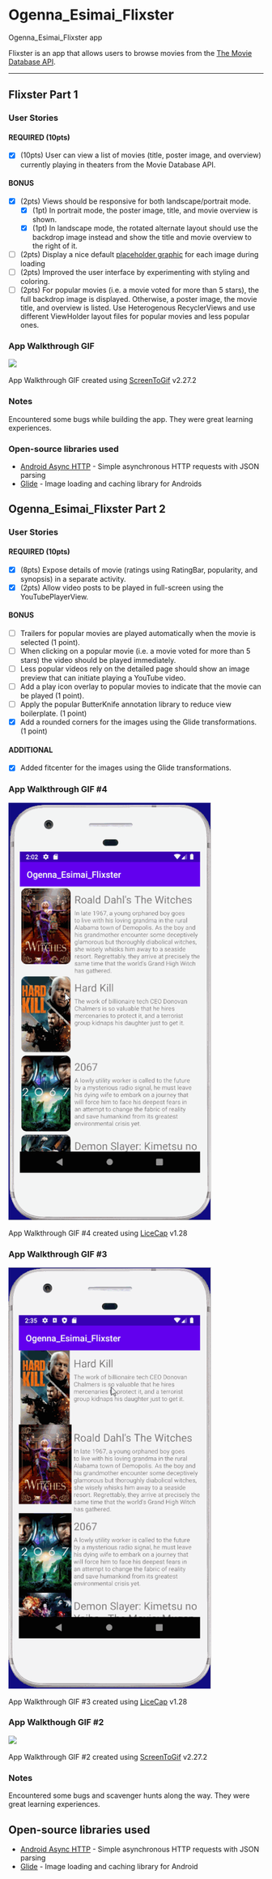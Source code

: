 # Ogenna_Esimai_Flixster
Ogenna_Esimai_Flixster app

[//]: # (Flix)

Flixster is an app that allows users to browse movies from the [The Movie Database API](http://docs.themoviedb.apiary.io/#).

[//]: # "📝 `NOTE - PASTE PART 2 SNIPPET HERE:` Paste the README template for part 2 of this assignment here at the top. This will show a history of your development process, which users stories you completed and how your app looked and functioned at each step."

---

## Flixster Part 1

### User Stories
[//]: # "`TODO://` In the **User Stories section below**, add an `x` in the `-[ ]` like this `- [x]` for any user story you complete. (🚫 Remove this paragraph after after checking off completed user stories)"

#### REQUIRED (10pts)
- [x] (10pts) User can view a list of movies (title, poster image, and overview) currently playing in theaters from the Movie Database API.

#### BONUS
- [x] (2pts) Views should be responsive for both landscape/portrait mode.
   - [x] (1pt) In portrait mode, the poster image, title, and movie overview is shown.
   - [x] (1pt) In landscape mode, the rotated alternate layout should use the backdrop image instead and show the title and movie overview to the right of it.

- [ ] (2pts) Display a nice default [placeholder graphic](https://guides.codepath.org/android/Displaying-Images-with-the-Glide-Library#advanced-usage) for each image during loading
- [ ] (2pts) Improved the user interface by experimenting with styling and coloring.
- [ ] (2pts) For popular movies (i.e. a movie voted for more than 5 stars), the full backdrop image is displayed. Otherwise, a poster image, the movie title, and overview is listed. Use Heterogenous RecyclerViews and use different ViewHolder layout files for popular movies and less popular ones.

### App Walkthrough GIF
[//]: # "`TODO://` Add the URL to your animated app walkthough `gif` in the image tag below, `YOUR_GIF_URL_HERE`. Make sure the gif actually renders and animates when viewing this README. (🚫 Remove this paragraph after after adding gif)"

<img src="https://github.com/ogennaesimai/Ogenna_Esimai_Flixster/blob/master/Ogenna_Esimai_Flixster_Video_Walkthrough.gif" width=250><br>

App Walkthrough GIF created using [ScreenToGif](https://www.screentogif.com/) v2.27.2

### Notes
Encountered some bugs while building the app. They were great learning experiences.

### Open-source libraries used

- [Android Async HTTP](https://github.com/codepath/CPAsyncHttpClient) - Simple asynchronous HTTP requests with JSON parsing
- [Glide](https://github.com/bumptech/glide) - Image loading and caching library for Androids



[//]: # "📝 `NOTE` Paste this template at the top of your existing `README.md` file from part 1 of this assignment. (🚫 Remove this paragraph after after checking off completed user stories)"

## Ogenna_Esimai_Flixster Part 2

### User Stories

#### REQUIRED (10pts)

- [x] (8pts) Expose details of movie (ratings using RatingBar, popularity, and synopsis) in a separate activity.
- [x] (2pts) Allow video posts to be played in full-screen using the YouTubePlayerView.

#### BONUS

- [ ] Trailers for popular movies are played automatically when the movie is selected (1 point).
- [ ] When clicking on a popular movie (i.e. a movie voted for more than 5 stars) the video should be played immediately.
- [ ] Less popular videos rely on the detailed page should show an image preview that can initiate playing a YouTube video.
- [ ] Add a play icon overlay to popular movies to indicate that the movie can be played (1 point).
- [ ] Apply the popular ButterKnife annotation library to reduce view boilerplate. (1 point)
- [x] Add a rounded corners for the images using the Glide transformations. (1 point)

#### ADDITIONAL
- [x] Added fitcenter for the images using the Glide transformations. 

### App Walkthrough GIF #4

<img src='https://github.com/ogennaesimai/Ogenna_Esimai_Flixster/blob/master/Ogenna_Esimai_Flixster_Video_Walkthrough_4.gif' title='Ogenna_Esimai_Flixster_Video_Walkthrough_4' width='400' alt='Ogenna_Esimai_Flixster_Video_Walkthrough_4.gif'/>

App Walkthrough GIF #4 created using [LiceCap](http://www.cockos.com/licecap/) v1.28

### App Walkthrough GIF #3

<img src='https://github.com/ogennaesimai/Ogenna_Esimai_Flixster/blob/master/Ogenna_Esimai_Flixster_Video_Walkthrough_3.gif' title='Ogenna_Esimai_Flixster_Video_Walkthrough_3' width='400' alt='Flixster_Video_Walkthrough_3'/>

App Walkthrough GIF #3 created using [LiceCap](http://www.cockos.com/licecap/) v1.28



### App Walkthough GIF #2

[//]: # "`TODO://` Add the URL to your animated app walkthough `gif` in the image tag below, `YOUR_GIF_URL_HERE`. Make sure the gif actually renders and animates when viewing this README. (🚫 Remove this paragraph after after adding gif)"

<img src="https://github.com/ogennaesimai/Ogenna_Esimai_Flixster/blob/master/Ogenna_Esimai_Flixster_Video_Walkthrough_2.gif" width=250><br>

App Walkthrough GIF #2 created using [ScreenToGif](https://www.screentogif.com/) v2.27.2

### Notes
Encountered some bugs and scavenger hunts along the way. They were great learning experiences.

## Open-source libraries used
- [Android Async HTTP](https://github.com/codepath/CPAsyncHttpClient) - Simple asynchronous HTTP requests with JSON parsing
- [Glide](https://github.com/bumptech/glide) - Image loading and caching library for Android
